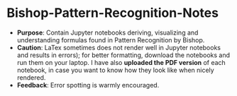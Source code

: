 # Bishop-Pattern-Recognition-Notes

- **Purpose**: Contain Jupyter notebooks deriving, visualizing and understanding formulas found in Pattern Recognition by Bishop.
- **Caution**: LaTex sometimes does not render well in Jupyter notebooks and results in errors); for better formatting, download the notebooks and run them on your laptop. I have also __uploaded the PDF version__ of each notebook, in case you want to know how they look like when nicely rendered.
- **Feedback**: Error spotting is warmly encouraged.
